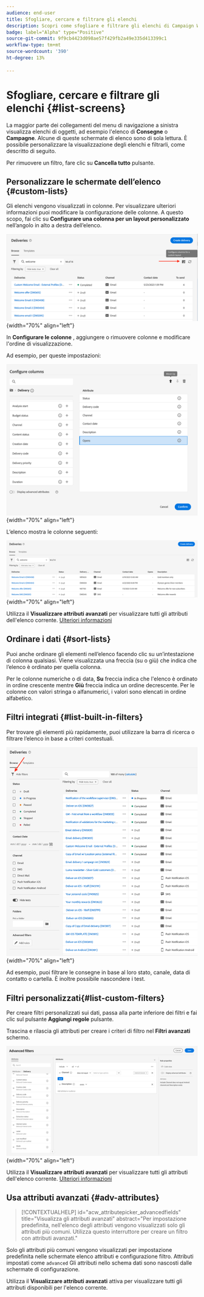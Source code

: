 ```yaml
---
audience: end-user
title: Sfogliare, cercare e filtrare gli elenchi
description: Scopri come sfogliare e filtrare gli elenchi di Campaign Web v8
badge: label="Alpha" type="Positive"
source-git-commit: 9f9cb4423d098ae57f429fb2a49e335d413399c1
workflow-type: tm+mt
source-wordcount: '390'
ht-degree: 13%

---
```



# Sfogliare, cercare e filtrare gli elenchi {#list-screens}

La maggior parte dei collegamenti del menu di navigazione a sinistra visualizza elenchi di oggetti, ad esempio l&#39;elenco di **Consegne** o **Campagne**. Alcune di queste schermate di elenco sono di sola lettura. È possibile personalizzare la visualizzazione degli elenchi e filtrarli, come descritto di seguito.

Per rimuovere un filtro, fare clic su **Cancella tutto** pulsante.

## Personalizzare le schermate dell’elenco {#custom-lists}

Gli elenchi vengono visualizzati in colonne. Per visualizzare ulteriori informazioni puoi modificare la configurazione delle colonne. A questo scopo, fai clic su **Configurare una colonna per un layout personalizzato** nell’angolo in alto a destra dell’elenco.

![](assets/config-columns.png){width="70%" align="left"}

In **Configurare le colonne** , aggiungere o rimuovere colonne e modificare l&#39;ordine di visualizzazione.

Ad esempio, per queste impostazioni:

![](assets/columns.png){width="70%" align="left"}

L’elenco mostra le colonne seguenti:

![](assets/column-sample.png){width="70%" align="left"}

Utilizza il **Visualizzare attributi avanzati** per visualizzare tutti gli attributi dell&#39;elenco corrente. [Ulteriori informazioni](#adv-attributes)

## Ordinare i dati {#sort-lists}

Puoi anche ordinare gli elementi nell’elenco facendo clic su un’intestazione di colonna qualsiasi. Viene visualizzata una freccia (su o giù) che indica che l’elenco è ordinato per quella colonna.

Per le colonne numeriche o di data, **Su** freccia indica che l&#39;elenco è ordinato in ordine crescente mentre **Giù** freccia indica un ordine decrescente. Per le colonne con valori stringa o alfanumerici, i valori sono elencati in ordine alfabetico.

## Filtri integrati {#list-built-in-filters}

Per trovare gli elementi più rapidamente, puoi utilizzare la barra di ricerca o filtrare l’elenco in base a criteri contestuali.

![](assets/filter.png){width="70%" align="left"}

Ad esempio, puoi filtrare le consegne in base al loro stato, canale, data di contatto o cartella. È inoltre possibile nascondere i test.

## Filtri personalizzati{#list-custom-filters}

Per creare filtri personalizzati sui dati, passa alla parte inferiore dei filtri e fai clic sul pulsante **Aggiungi regole** pulsante.

Trascina e rilascia gli attributi per creare i criteri di filtro nel **Filtri avanzati** schermo.

![](assets/custom-filter.png){width="70%" align="left"}

Utilizza il **Visualizzare attributi avanzati** per visualizzare tutti gli attributi dell&#39;elenco corrente. [Ulteriori informazioni](#adv-attributes)

## Usa attributi avanzati {#adv-attributes}

>[!CONTEXTUALHELP]
>id="acw_attributepicker_advancedfields"
>title="Visualizza gli attributi avanzati"
>abstract="Per impostazione predefinita, nell&#39;elenco degli attributi vengono visualizzati solo gli attributi più comuni. Utilizza questo interruttore per creare un filtro con attributi avanzati."

Solo gli attributi più comuni vengono visualizzati per impostazione predefinita nelle schermate elenco attributi e configurazione filtro. Attributi impostati come `advanced` Gli attributi nello schema dati sono nascosti dalle schermate di configurazione.

Utilizza il **Visualizzare attributi avanzati** attiva per visualizzare tutti gli attributi disponibili per l&#39;elenco corrente.
